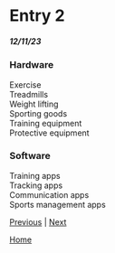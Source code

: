 # Entry 2
##### 12/11/23

### Hardware 
Exercise   
Treadmills  
Weight lifting  
Sporting goods  
Training equipment  
Protective equipment
### Software 
Training apps  
Tracking apps  
Communication apps   
Sports management apps   


[Previous](entry01.md) | [Next](entry03.md)

[Home](../README.md)
